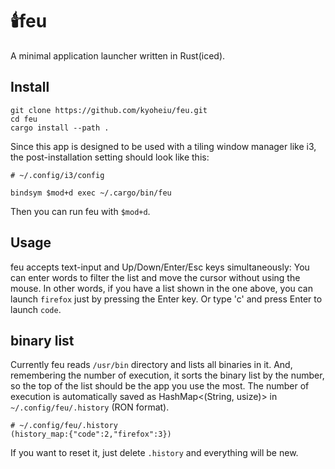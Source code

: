 # :candle:feu
A minimal application launcher written in Rust(iced).

## Install
```
git clone https://github.com/kyoheiu/feu.git
cd feu
cargo install --path .
```

Since this app is designed to be used with a tiling window manager like i3, the post-installation setting should look like this:

```
# ~/.config/i3/config

bindsym $mod+d exec ~/.cargo/bin/feu
```

Then you can run feu with `$mod+d`.

## Usage
feu accepts text-input and Up/Down/Enter/Esc keys simultaneously: You can enter words to filter the list and move the cursor without using the mouse.
In other words, if you have a list shown in the one above, you can launch `firefox` just by pressing the Enter key. Or type 'c' and press Enter to launch `code`.

## binary list
Currently feu reads `/usr/bin` directory and lists all binaries in it. And, remembering the number of execution, it sorts the binary list by the number, so the top of the list should be the app you use the most.
The number of execution is automatically saved as HashMap<(String, usize)> in `~/.config/feu/.history` (RON format). 

```
# ~/.config/feu/.history
(history_map:{"code":2,"firefox":3})
```

If you want to reset it, just delete `.history` and everything will be new. 